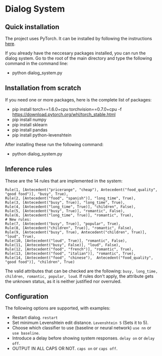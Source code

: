 # Dialog System

## Quick installation

The project uses PyTorch. It can be installed by following the instructions [here](https://pytorch.org/get-started/locally/).

If you already have the neccesary packages installed, you can run the dialog system. Go to the root of the main directory and type the following command in the command line:
- python dialog_system.py

## Installation from scratch

If you need one or more packages, here is the complete list of packages:
- pip install torch==1.6.0+cpu torchvision==0.7.0+cpu -f https://download.pytorch.org/whl/torch_stable.html
- pip install numpy
- pip install sklearn
- pip install pandas
- pip install python-levenshtein

After installing these run the following command:
- python dialog_system.py


## Inference rules

These are the 14 rules that are implemented in the system:

```
Rule(1, [Antecedent("pricerange", "cheap"), Antecedent("food_quality", "good food")], "busy", True),
Rule(2, [Antecedent("food", "spanish")], "long_time", True),
Rule(3, [Antecedent("busy", True)], "long_time", True),
Rule(4, [Antecedent("long_time", True)], "children", False),
Rule(5, [Antecedent("busy", True)], "romantic", False),
Rule(6, [Antecedent("long_time", True)], "romantic", True),
# New rules:
Rule(7, [Antecedent("busy", True)], "popular", True),
Rule(8, [Antecedent("children", True)], "romantic", False),
Rule(9, [Antecedent("busy", True), Antecedent("children", True)], "loud", True),
Rule(10, [Antecedent("loud", True)], "romantic", False),
Rule(11, [Antecedent("busy", False)], "loud", False),
Rule(12, [Antecedent("food", "french")], "romantic", True),
Rule(13, [Antecedent("food", "italian")], "romantic", True),
Rule(14, [Antecedent("food", "chinese"),  Antecedent("food_quality", "good food")], "children", True)
```
The valid attributes that can be checked are the following: `busy, long_time, children, romantic, popular, loud`. If rules don't apply, the attribute gets the
unknown status, as it is neither justified nor overruled.

## Configuration

The following options are supported, with examples:

* Restart dialog. `restart`
* Set minimum Levenshtein edit distance. `Levenshtein 5` (Sets it to 5).
* Choose which classifier to use (baseline or neural network) `use nn` or `use baseline`.
* Introduce a delay before showing system responses. `delay on` or `delay off`.
* OUTPUT IN ALL CAPS OR NOT. `caps on` or `caps off`.
